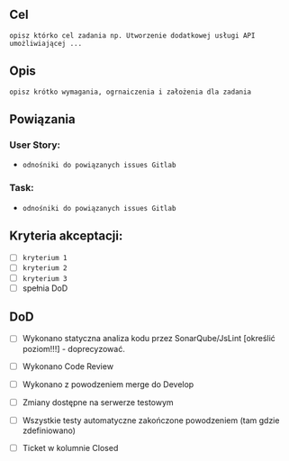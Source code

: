 ## Cel
`opisz którko cel zadania np. Utworzenie dodatkowej usługi API umożliwiającej ...`

## Opis 
`opisz krótko wymagania, ogrnaiczenia i założenia dla zadania`

## Powiązania

### User Story: 
- ```odnośniki do powiązanych issues Gitlab```

### Task: 
- ```odnośniki do powiązanych issues Gitlab```

## Kryteria akceptacji:
* [ ] ```kryterium 1```
* [ ] ```kryterium 2```
* [ ] ```kryterium 3```
* [ ] spełnia DoD

## DoD
* [ ] Wykonano statyczna analiza kodu przez SonarQube/JsLint [określić poziom!!!] - doprecyzować.
* [ ] Wykonano Code Review 
* [ ] Wykonano z powodzeniem merge do Develop 
* [ ] Zmiany dostępne na serwerze testowym
* [ ] Wszystkie testy automatyczne zakończone powodzeniem (tam gdzie zdefiniowano) 
* [ ] Ticket w kolumnie Closed 

